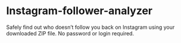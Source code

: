 # Instagram-follower-analyzer
Safely find out who doesn’t follow you back on Instagram using your downloaded ZIP file. No password or login required.
